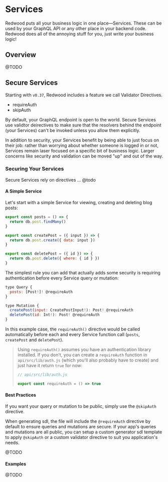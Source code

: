 # Services

Redwood puts all your business logic in one place—Services. These can be used by your GraphQL API or any other place in your backend code. Redwood does all of the annoying stuff for you, just write your business logic!

## Overview

@TODO 

## Secure Services

Starting with `v0.37`, Redwood includes a feature we call Validator Directives. 

* requireAuth
* skipAuth

 By default, your GraphQL endpoint is open to the world. Secure Services use validtor deirectives to make sure that the resolvers behind the endpoint (your Services) can't be invoked unless you allow them explicitly.


In addition to security, your Services benefit by being able to just focus on their job: rather than worrying about whether someone is logged in or not, Services remain laser focused on a specific bit of business logic. Larger concerns like security and validation can be moved "up" and out of the way.


### Securing Your Services

Secure Services rely on directives ... @todo


#### A Simple Service

Let's start with a simple Service for viewing, creating and deleting blog posts:

```javascript
export const posts = () => {
  return db.post.findMany()
}

export const createPost = ({ input }) => {
  return db.post.create({ data: input })
}

export const deletePost = ({ id }) => {
  return db.post.delete({ where: { id } })
}
```

The simplest rule you can add that actually adds some security is requiring authentication before every Service query or mutation:

```javascript
type Query {
  posts: [Post!]! @requireAuth
}

type Mutation {
  createPost(input: CreatePostInput!): Post! @requireAuth
  deletePost(id: Int!): Post! @requireAuth
}

```

In this example case, the `requireAuth()` directive would be called automatically before each and every Service function call (`posts`, `createPost` and `deletePost`).

> Using `requireAuth()` assumes you have an authentication library installed. If you don't, you can create a `requireAuth` function in `api/src/lib/auth.js` (which you'll also probably have to create) and just have it return `true` for now:
>
> ```javascript
> // api/src/lib/auth.js
>
> export const requireAuth = () => true
> ```
>

#### Best Practices

If you want your query or mutation to be public, simply use the `@skipAuth` directive.

When generating sdl, the file will include the `@requireAuth` directive by default to ensure queries and mutations are secure. If your app's queries and mutations are all public, you can setup a custom generator sdl template to apply `@skipAuth` or a custom validator directive to suit you application's needs.


@TODO
#### Examples

@TODO
